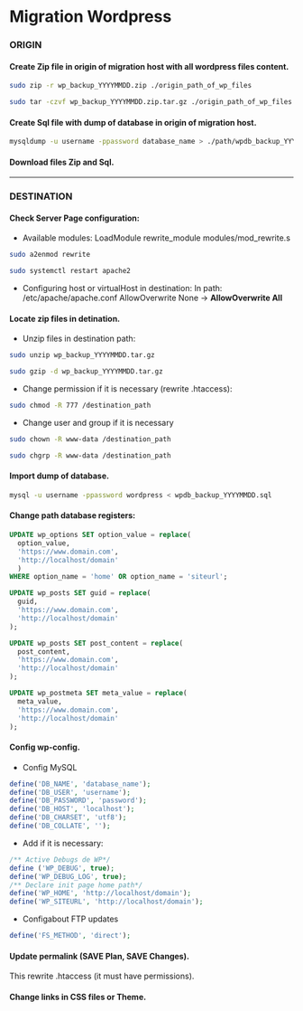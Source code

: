 # Migration Wordpress

### ORIGIN

#### Create Zip file in origin of migration host with all wordpress files content.
```bash
sudo zip -r wp_backup_YYYYMMDD.zip ./origin_path_of_wp_files
```
```bash
sudo tar -czvf wp_backup_YYYYMMDD.zip.tar.gz ./origin_path_of_wp_files
```
#### Create Sql file with dump of database in origin of migration host.
```bash
mysqldump -u username -ppassword database_name > ./path/wpdb_backup_YYYYMMDD.sql
```

#### Download files Zip and Sql.

---

### DESTINATION

#### Check Server Page configuration:
- Available modules:
 LoadModule rewrite_module modules/mod_rewrite.s
```bash
sudo a2enmod rewrite
```
```bash
sudo systemctl restart apache2
```
- Configuring host or virtualHost in destination:
In path: /etc/apache/apache.conf
AllowOverwrite None -> **AllowOverwrite All**

#### Locate zip files in detination.
- Unzip files in destination path:
```bash
sudo unzip wp_backup_YYYYMMDD.tar.gz
```
```bash
sudo gzip -d wp_backup_YYYYMMDD.tar.gz
```
- Change permission if it is necessary (rewrite .htaccess):
```bash
sudo chmod -R 777 /destination_path
```
- Change user and group if it is necessary
```bash
sudo chown -R www-data /destination_path
```
```bash
sudo chgrp -R www-data /destination_path
```

#### Import dump of database.
```bash
mysql -u username -ppassword wordpress < wpdb_backup_YYYYMMDD.sql
```

#### Change path database registers:
```sql
UPDATE wp_options SET option_value = replace(
  option_value,
  'https://www.domain.com',
  'http://localhost/domain'
  )
WHERE option_name = 'home' OR option_name = 'siteurl';

UPDATE wp_posts SET guid = replace(
  guid,
  'https://www.domain.com',
  'http://localhost/domain'
);

UPDATE wp_posts SET post_content = replace(
  post_content,
  'https://www.domain.com',
  'http://localhost/domain'
);

UPDATE wp_postmeta SET meta_value = replace(
  meta_value,
  'https://www.domain.com',
  'http://localhost/domain'
);
```

#### Config wp-config.
- Config MySQL
```php
define('DB_NAME', 'database_name');
define('DB_USER', 'username');
define('DB_PASSWORD', 'password');
define('DB_HOST', 'localhost');
define('DB_CHARSET', 'utf8');
define('DB_COLLATE', '');
```
- Add if it is necessary:
```php
/** Active Debugs de WP*/
define ('WP_DEBUG', true);
define('WP_DEBUG_LOG', true);
/** Declare init page home path*/
define('WP_HOME', 'http://localhost/domain');
define('WP_SITEURL', 'http://localhost/domain');
```
- Configabout FTP updates
```php
define('FS_METHOD', 'direct');
```

#### Update permalink (SAVE Plan, SAVE Changes).
This rewrite .htaccess (it must have permissions).

#### Change links in CSS files or Theme.